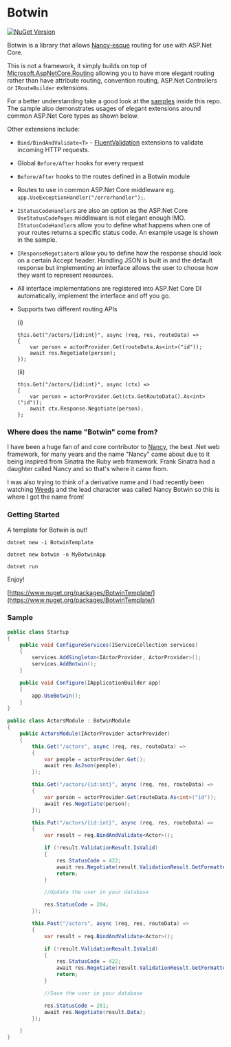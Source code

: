 # Botwin

[![NuGet Version](http://img.shields.io/nuget/v/Botwin.svg?style=flat)](https://www.nuget.org/packages/Botwin/) 

Botwin is a library that allows [Nancy-esque](http://nancyfx.org) routing for use with ASP.Net Core. 

This is not a framework, it simply builds on top of [Microsoft.AspNetCore.Routing](https://github.com/aspnet/Routing) allowing you to have more elegant routing rather than have attribute routing, convention routing, ASP.Net Controllers or `IRouteBuilder` extensions. 

For a better understanding take a good look at the [samples](https://github.com/jchannon/Botwin/tree/master/samples) inside this repo.  The sample also demonstrates usages of elegant extensions around common ASP.Net Core types as shown below.  

Other extensions include:

* `Bind/BindAndValidate<T>` - [FluentValidation](https://github.com/JeremySkinner/FluentValidation) extensions to validate incoming HTTP requests.  
* Global `Before/After` hooks for every request
* `Before/After` hooks to the routes defined in a Botwin module
* Routes to use in common ASP.Net Core middleware eg. `app.UseExceptionHandler("/errorhandler");`.  
* `IStatusCodeHandler`s are also an option as the ASP.Net Core `UseStatusCodePages` middleware is not elegant enough IMO. `IStatusCodeHandler`s allow you to define what happens when one of your routes returns a specific status code.  An example usage is shown in the sample.
* `IResponseNegotiator`s allow you to define how the response should look on a certain Accept header.  Handling JSON is built in and the default response but implementing an interface allows the user to choose how they want to represent resources.
* All interface implementations are registered into ASP.Net Core DI automatically, implement the interface and off you go.
* Supports two different routing APIs 

  (i)
  ```
  this.Get("/actors/{id:int}", async (req, res, routeData) =>
  {
      var person = actorProvider.Get(routeData.As<int>("id"));
      await res.Negotiate(person);
  });
  ``` 
  (ii)
  ```
  this.Get("/actors/{id:int}", async (ctx) =>
  {
      var person = actorProvider.Get(ctx.GetRouteData().As<int>("id"));
      await ctx.Response.Negotiate(person);
  };
  ```


### Where does the name "Botwin" come from?

I have been a huge fan of and core contributor to [Nancy](http://nancyfx.org), the best .Net web framework, for many years and the name "Nancy" came about due to it being inspired from Sinatra the Ruby web framework.  Frank Sinatra had a daughter called Nancy and so that's where it came from.

I was also trying to think of a derivative name and I had recently been watching [Weeds](http://www.imdb.com/title/tt0439100/) and the lead character was called Nancy Botwin so this is where I got the name from! 

### Getting Started

A template for Botwin is out!

`dotnet new -i BotwinTemplate`

`dotnet new botwin -n MyBotwinApp`

`dotnet run`

Enjoy!

[https://www.nuget.org/packages/BotwinTemplate/](https://www.nuget.org/packages/BotwinTemplate/)

### Sample

```csharp
public class Startup
{
    public void ConfigureServices(IServiceCollection services)
    {
        services.AddSingleton<IActorProvider, ActorProvider>();
        services.AddBotwin();
    }

    public void Configure(IApplicationBuilder app)
    {
        app.UseBotwin();
    }
}

public class ActorsModule : BotwinModule
{
    public ActorsModule(IActorProvider actorProvider)
    {
        this.Get("/actors", async (req, res, routeData) =>
        {
            var people = actorProvider.Get();
            await res.AsJson(people);
        });

        this.Get("/actors/{id:int}", async (req, res, routeData) =>
        {
            var person = actorProvider.Get(routeData.As<int>("id"));
            await res.Negotiate(person);
        });

        this.Put("/actors/{id:int}", async (req, res, routeData) =>
        {
            var result = req.BindAndValidate<Actor>();

            if (!result.ValidationResult.IsValid)
            {
                res.StatusCode = 422;
                await res.Negotiate(result.ValidationResult.GetFormattedErrors());
                return;
            }

            //Update the user in your database

            res.StatusCode = 204;
        });

        this.Post("/actors", async (req, res, routeData) =>
        {
            var result = req.BindAndValidate<Actor>();

            if (!result.ValidationResult.IsValid)
            {
                res.StatusCode = 422;
                await res.Negotiate(result.ValidationResult.GetFormattedErrors());
                return;
            }

            //Save the user in your database

            res.StatusCode = 201;
            await res.Negotiate(result.Data);
        });

    }
}
```
